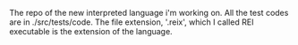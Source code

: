 The repo of the new interpreted language i'm working on. All the test codes are in ./src/tests/code. The file extension, '.reix', which I called REI executable is the extension of the language.
